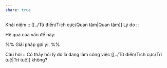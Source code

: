 ```yaml
---
share: true
---
```

Khái niệm :: [[../Từ điển/Tích cực/Quan tâm|Quan tâm]]
Lý do :: 

Hệ quả của vấn đề này:


%%
Giải pháp gợi ý:: 
%%



Câu hỏi :: Có thấy hỏi lý do là đang làm công việc [[../Từ điển/Tích cực/Trí tuệ|Trí tuệ]] không?